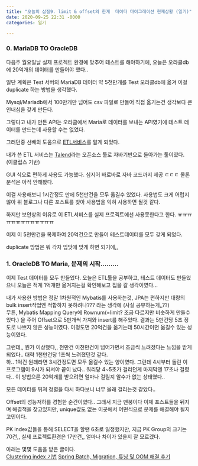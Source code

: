 ```yaml
---
title: "오늘의 삽질9. limit & offset의 한계  데이터 마이그레이션 현재상황 (일기)"
date: 2020-09-25 22:31 -0000
categories: 일기

---
```

### 0. MariaDB TO OracleDB

다음주 월요일날 실제 프로젝트 환경에 맞추어 테스트를 해야하기에,  오늘은 오라클db에 20억개의 데이터를 만들어야 했다..   

일단 계획은 Test 서버의 MariaDB 데이터 약 5천만개를 Test 오라클db에 옮겨 이걸 duplicate 하는 방법을 생각했다.  

Mysql/Mariadb에서 100만개만 넘어도 csv 파일로 만들어 직접 옮기는건 생각보다 큰 인내심을 갖게 만든다.   

그렇다고 내가 만든 API는 오라클에서 Maria로 데이터를 보내는 API였기에 테스트 데이터를 만드는데 사용할 수는 없었다.   

그러던중 선배의 도움으로 [ETL서비스](https://itholic.github.io/etl/)를 알게 되었다.     

내가 쓴 ETL 서비스는 [Talend](https://medium.com/@top100itw/etl-talend-%EC%86%8C%EA%B0%9C-%EB%B0%8F-%EC%82%AC%EC%9A%A9%EA%B8%B0-d8ea38d424ba)라는 오픈소스 툴로 자바기반으로 돌아가는 툴이였다. (이클립스 기반)  

GUI 식으로 편하게 사용도 가능했다. 심지어 바로바로 자바 코드까지 제공 ㄷㄷㄷ 물론 분석은 아직 안해봤다.   

이걸 사용해보니 1시간정도 만에 5천만건을 모두 옮길수 있었다.  사용법도 크게 어렵지 않아 위 블로그나 다른 포스트를 찾아 사용법을 익혀 사용하면 될것 같다.   

하지만 보안상의 이유로 이 ETL서비스를 실제 프로젝트에선 사용못한다고 한다. ㅠㅠㅠㅠㅠㅠㅠㅠㅠㅠㅠㅠㅠ   
 
이제 이 5천만건을 복제하여 20억건으로 만들어 테스트데이터를 모두 갖게 되었다.  

duplicate 방법은 뭐 각자 입맛에 맞게 하면 되기에,,  



### 1. OracleDB TO Maria, 문제의 시작.........

이제 Test 데이터를 모두 만들었다.  오늘은 ETL툴을 공부하고, 테스트 데이터도 만들었으니 오늘은 적게 1억개만 옮겨지는걸 확인해보고 집을 갈 생각이였다...   

내가 사용한 방법은 정말 1차원적인 Mybatis를 사용하는것, JPA는 편하지만 대량의 bulk insert작업엔 적합하지 못하려나??? 라는 생각에 (사실 공부하는게,,??)  
무튼, Mybatis Mapping Query에 Rownum(=limit? 조금 다르지만 비슷하게 만들수 있다.) 을 주어 Offset으로 5만개씩 가져와 insert를 해주었다. 결과는 5만건당 5초 정도로 나쁘지 않은 성능이였다. 이정도면 20억건을 옮기는데 50시간이면 옮길수 있는 성능이였다.   

그런데,, 뭔가 이상했다,, 천만건 이천만건이 넘어가면서 조금씩 느려졌다는 느낌을 받게 되었다.. 대략 1천만건당 1초씩 느려졌던것 같다.  
하.. 1억건 원래라면 3시간정도면 모두 옮길수 있는 양이였다.  그런데 4시부터 돌린 이 프로그램이 9시가 되서야 끝이 났다.. 쿼리당 4~5초가 걸리던게 마지막엔 17초나 걸렸다.. 이 방법으론 20억개를 받으려면 얼마나 걸릴지 알수가 없는 상태였다..  

모든 데이터를 뒤져 정렬을 다시 하다보니 너무 올래 걸리는것 같았다..  

Offset의 성능저하를 경험한 순간이였다..  그래서 지금 맨붕이다 이제 포스트들을 뒤지며 해결책을 찾고있지만, unique값도 없는 이곳에서 어떤식으로 문제를 해결해야 될지 고민이다.  

PK  index값들을 통해 SELECT을 할땐 6초로 일정했지만, 지금 PK Group의 크기는 70건,, 실제 프로젝트환경은 17만건,, 얼마나 차이가 있을지 잘 모르겠다.  

아래는 몇몇 도움을 받은 글이다.  
[Clustering index 기법](https://elky84.github.io/2018/10/05/mysql/)
[Spring Batch, Migration, 튜닝 및 OOM 해결 후기 ](https://www.4te.co.kr/891?fbclid=IwAR25fKjxo41GVc-ZWFydYQf34WqQTpky_vlZmPOBNYqxDeLj8qoxWwThj9I)

